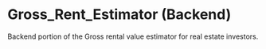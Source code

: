 # Gross_Rent_Estimator (Backend)
Backend portion of the Gross rental value estimator for real estate investors. 
